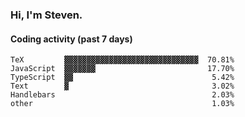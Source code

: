 ### Hi, I'm Steven.

#### Coding activity (past 7 days)
```
TeX         ▓▓▓▓▓▓▓▓▓▓▓▓▓▓▓▓▓▓▓▓▓▓▓▓▓▓▓▓▓▓  70.81%
JavaScript  ▓▓▓▓▓▓▓                         17.70%
TypeScript  ▓▓                               5.42%
Text        ▓                                3.02%
Handlebars                                   2.03%
other                                        1.03%
```
